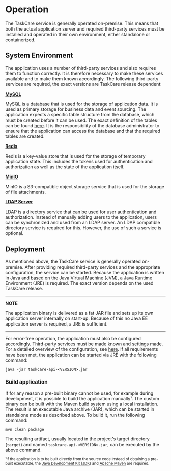 # Operation

The TaskCare service is generally operated on-premise. This means that both the actual application server
and required third-party services must be installed and operated in their own environment, either
standalone or containerized.

## System Environment

The application uses a number of third-party services and also requires them to function correctly. It is therefore
necessary to make these services available and to make them known accordingly. The following third-party services
are required, the exact versions are TaskCare release dependent:

**[MySQL](https://www.mysql.com/)**

MySQL is a database that is used for the storage of application data. It is used as primary storage for
business data and event sourcing. The application expects a specific table structure from the database,
which must be created before it can be used. The exact definition of the tables can be found
[here](./ddl/mysql.sql). It is the responsibility of the database administrator to ensure that the
application can access the database and that the required tables are created.

**[Redis](https://redis.io/)**

Redis is a key-value store that is used for the storage of temporary application state. This includes
the tokens used for authentication and authorization as well as the state of the application itself.

**[MinIO](https://min.io/)**

MinIO is a S3-compatible object storage service that is used for the storage of file attachments.

**[LDAP Server](https://www.rfc-editor.org/rfc/rfc4511)**

LDAP is a directory service that can be used for user authentication and authorization. Instead of manually
adding users to the application, users can be synchronized and used from an LDAP server. An LDAP compatible
directory service is required for this. However, the use of such a service is optional.

## Deployment

As mentioned above, the TaskCare service is generally operated on-premise. After providing required third-party
services and the appropriate configuration, the service can be started. Because the application is written in
Java and based on the Java Virtual Machine (JVM), a Java Runtime Environment (JRE) is required. The exact
version depends on the used TaskCare release.

---
**NOTE**

The application binary is delivered as a fat JAR file and sets up its own application server internally on
start-up. Because of this no Java EE application server is required, a JRE is sufficient.

---

For error-free operation, the application must also be configured accordingly. Third-party services must be
made known and settings made. For a detailed overview of the configuration, see [here](./configuration.md).
If all requirements have been met, the application can be started via JRE with the following command:

```shell
java -jar taskcare-api-<VERSION>.jar
```

### Build application

If for any reason a pre-built binary cannot be used, for example during development, it is possible to build the
application manually¹. The custom binary can be built with the Maven build system using a local installation.
The result is an executable Java archive (JAR), which can be started in standalone mode as described above. To
build it, run the following command:

```shell
mvn clean package
```

The resulting artifact, usually located in the project's target directory (`target`) and named
`taskcare-api-<VERSION>.jar`, can be executed by the above command.

<small>
    ¹If the application is to be built directly from the source code instead of obtaining a pre-built executable, the
    <a href="https://adoptium.net/">Java Development Kit (JDK)</a> and <a href="https://maven.apache.org/">Apache Maven</a>
    are required.
</small>
